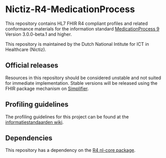 # Nictiz-R4-MedicationProcess

This repository contains HL7 FHIR R4 compliant profiles and related conformance materials for the information standard [MedicationProcess 9](https://informatiestandaarden.nictiz.nl/wiki/Landingspagina_Medicatieproces) Version 3.0.0-beta.1 and higher.

This repository is maintained by the Dutch National Intitute for ICT in Healthcare (Nictiz).

## Official releases

Resources in this repository should be considered unstable and not suited for immediate implementation. Stable versions will be released using the FHIR package mechanism on [Simplifier](https://simplifier.net/packages).

## Profiling guidelines

The profiling guidelines for this project can be found at the [informatiestandaarden wiki](http://informatiestandaarden.nictiz.nl/wiki/FHIR:V1.0_FHIR_Profiling_Guidelines_R4).

## Dependencies

This repository has a dependency on the [R4 nl-core package](https://simplifier.net/packages/nictiz.fhir.nl.r4.nl-core).